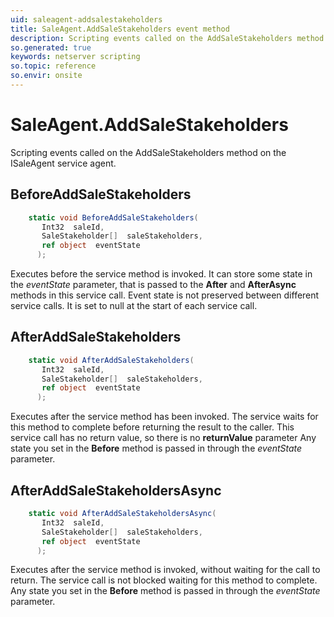 ```yaml
---
uid: saleagent-addsalestakeholders
title: SaleAgent.AddSaleStakeholders event method
description: Scripting events called on the AddSaleStakeholders method on the SaleAgent service agent.
so.generated: true
keywords: netserver scripting
so.topic: reference
so.envir: onsite
---
```

# SaleAgent.AddSaleStakeholders

Scripting events called on the <see cref='M:ISaleAgent.AddSaleStakeholders'>AddSaleStakeholders</see> method on the <see cref='ISaleAgent'>ISaleAgent</see>  service agent.

## BeforeAddSaleStakeholders
```cs
    static void BeforeAddSaleStakeholders(
       Int32  saleId,
       SaleStakeholder[]  saleStakeholders,
       ref object  eventState
      );
```
Executes before the service method is invoked.
It can store some state in the *eventState* parameter, that is passed to the **After** and **AfterAsync** methods in this service call.
Event state is not preserved between different service calls. It is set to null at the start of each service call.
## AfterAddSaleStakeholders
```cs
    static void AfterAddSaleStakeholders(
       Int32  saleId,
       SaleStakeholder[]  saleStakeholders,
       ref object  eventState
      );
```
Executes after the service method has been invoked. The service waits for this method to complete before returning the result to the caller.
This service call has no return value, so there is no **returnValue** parameter
Any state you set in the **Before** method is passed in through the *eventState* parameter.
## AfterAddSaleStakeholdersAsync
```cs
    static void AfterAddSaleStakeholdersAsync(
       Int32  saleId,
       SaleStakeholder[]  saleStakeholders,
       ref object  eventState
      );
```
Executes after the service method is invoked, without waiting for the call to return.
The service call is not blocked waiting for this method to complete.
Any state you set in the **Before** method is passed in through the *eventState* parameter.

